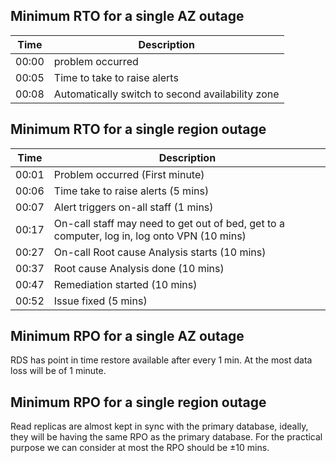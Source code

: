 ## Minimum RTO for a single AZ outage

| Time  | Description                                      |
| ----- | ------------------------------------------------ |
| 00:00 | problem occurred                                 |
| 00:05 | Time to take to raise alerts                     |
| 00:08 | Automatically switch to second availability zone |

## Minimum RTO for a single region outage

|Time|Description|
|---|---|
|00:01|Problem occurred (First minute)|
|00:06|Time take to raise alerts (5 mins)|
|00:07|Alert triggers on-all staff (1 mins)|
|00:17|On-call staff may need to get out of bed, get to a computer, log in, log onto VPN (10 mins)|
|00:27|On-call Root cause Analysis starts (10 mins)|
|00:37|Root cause Analysis done (10 mins)|
|00:47|Remediation started (10 mins)|
|00:52|Issue fixed (5 mins)|

## Minimum RPO for a single AZ outage

RDS has point in time restore available after every 1 min. At the most data loss will be of 1 minute.

## Minimum RPO for a single region outage

Read replicas are almost kept in sync with the primary database, ideally, they will be having the same RPO as the primary database. For the practical purpose we can consider at most the RPO should be ±10 mins.